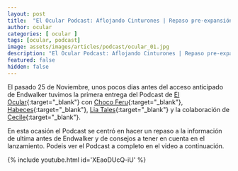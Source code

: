 ```yaml
---
layout: post
title:  "El Ocular Podcast: Aflojando Cinturones | Repaso pre-expansión"
author: ocular
categories: [ ocular ]
tags: [ocular, podcast]
image: assets/images/articles/podcast/ocular_01.jpg
description: "El Ocular Podcast: Aflojando Cinturones | Repaso pre-expansión"
featured: false
hidden: false
---
```


El pasado 25 de Noviembre, unos pocos dias antes del acceso anticipado de Endwalker tuvimos la primera entrega del Podcast de  [El Ocular](https://twitter.com/OcularEl){:target="_blank"} con [Choco Feru](https://twitter.com/ChocoFeru){:target="_blank"}, [Habeces](https://twitter.com/Habeces4){:target="_blank"}, [Lia Tales](https://twitter.com/LiaTales_ffxiv){:target="_blank"} y la colaboración de [Cecile](https://twitter.com/JuanMedinaCode){:target="_blank"}.

En esta ocasión el Podcast se centró en hacer un repaso a la información de ultima antes de Endwalker y de consejos a tener en cuenta en el lanzamiento. Podeis ver el Podcast a completo en el video a continuación.

{% include youtube.html id='XEaoDUcQ-iU' %}


